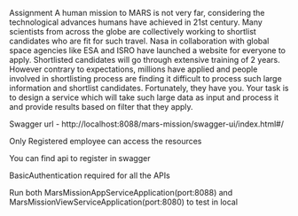 Assignment
A human mission to MARS is not very far, considering the technological advances humans have
achieved in 21st century. Many scientists from across the globe are collectively working to
shortlist candidates who are fit for such travel. Nasa in collaboration with global space agencies
like ESA and ISRO have launched a website for everyone to apply. Shortlisted candidates will go
through extensive training of 2 years. However contrary to expectations, millions have applied
and people involved in shortlisting process are finding it difficult to process such large
information and shortlist candidates.
Fortunately, they have you.
Your task is to design a service which will take such large data as input and process it and
provide results based on filter that they apply. 

Swagger url - http://localhost:8088/mars-mission/swagger-ui/index.html#/

Only Registered employee can access the resources

You can find api to register in swagger

BasicAuthentication required for all the APIs

Run both MarsMissionAppServiceApplication(port:8088) and MarsMissionViewServiceApplication(port:8080) to test in local